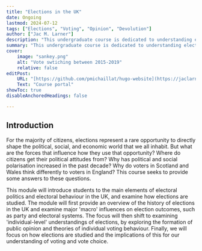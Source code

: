```yaml
---
title: "Elections in the UK" 
date: Ongoing
lastmod: 2024-07-12
tags: ["Elections", "Voting", "Opinion", "Devolution"]
author: ["Jac M. Larner"]
description: "This undergraduate course is dedicated to understanding elections and voting behaviour in the UK." 
summary: "This undergraduate course is dedicated to understanding elections and voting behaviour in the UK." 
cover:
    image: "sankey.png"
    alt: "Vote swtiching between 2015-2019"
    relative: false
editPost:
    URL: "[https://github.com/pmichaillat/hugo-website](https://jaclarner.github.io/jaclarner/)"
    Text: "Course portal"
showToc: true
disableAnchoredHeadings: false

---
```


## Introduction

For the majority of citizens, elections represent a rare opportunity to directly shape the political, social, and economic world that we all inhabit. But what are the forces that influence how they use that opportunity? Where do citizens get their political attitudes from? Why has political and social polarisation increased in the past decade? Why do voters in Scotland and Wales think differently to voters in England? This course seeks to provide some answers to these questions.

This module will introduce students to the main elements of electoral politics and electoral behaviour in the UK, and examine how elections are studied. The module will first provide an overview of the history of elections in the UK and examine major 'macro' influences on election outcomes, such as party and electoral systems. The focus will then shift to examining 'individual-level' understandings of elections, by exploring the formation of public opinion and theories of individual voting behaviour. Finally, we will focus on how elections are studied and the implications of this for our understanding of voting and vote choice.  

